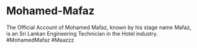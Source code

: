 # Mohamed-Mafaz
The Official Account of Mohamed Mafaz, known by his stage name Mafaz, is an Sri Lankan Engineering Technician in the Hotel industry. #MohamedMafaz #Maazzz
